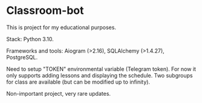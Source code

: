 # Classroom-bot
This is project for my educational purposes.

Stack: Python 3.10.

Frameworks and tools: Aiogram (>2.16), SQLAlchemy (>1.4.27), PostgreSQL.

Need to setup "TOKEN" environmental variable (Telegram token).
For now it only supports adding lessons and displaying the schedule.
Two subgroups for class are available (but can be modified up to infinity).

Non-important project, very rare updates.
